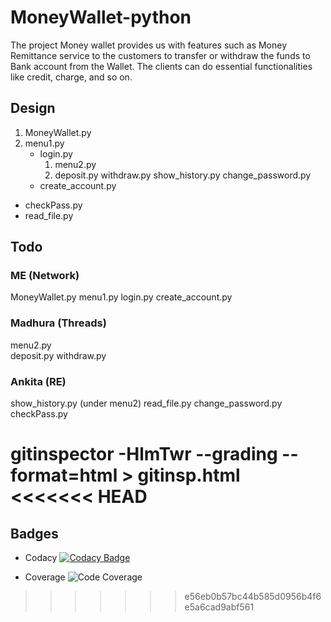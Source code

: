 # MoneyWallet-python

The project Money wallet provides us with features such as Money Remittance service to the customers to transfer or withdraw the funds to Bank account from the Wallet. The clients can do essential functionalities like credit, charge, and so on.


## Design 
1. MoneyWallet.py
2. menu1.py
    * login.py 
        1. menu2.py    
        2. deposit.py  withdraw.py  show_history.py change_password.py 
    * create_account.py 
* checkPass.py 
* read_file.py



      
## Todo

### ME (Network)
MoneyWallet.py
menu1.py
login.py 
create_account.py

### Madhura (Threads)
menu2.py    
deposit.py  withdraw.py 

### Ankita (RE)
show_history.py (under menu2)
read_file.py
change_password.py 
checkPass.py 

gitinspector -HlmTwr --grading --format=html > gitinsp.html
<<<<<<< HEAD
=======
## Badges
  * Codacy
  [![Codacy Badge](https://app.codacy.com/project/badge/Grade/c89d48d10f5442f885600cd8cbe0f521)](https://www.codacy.com?utm_source=github.com&amp;utm_medium=referral&amp;utm_content=99002660/Python_Microproject&amp;utm_campaign=Badge_Grade)
  
  * Coverage
  ![Code Coverage](https://github.com/99002660/Python_Microproject/workflows/Code%20Coverage/badge.svg?branch=main)

>>>>>>> e56eb0b57bc44b585d0956b4f6e5a6cad9abf561
